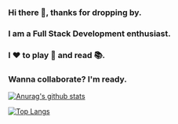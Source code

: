 ### Hi there 👋, thanks for dropping by. 
### I am a Full Stack Development enthusiast.
### I :hearts: to play :basketball: and read :books:. 
### Wanna collaborate? I'm ready.

[![Anurag's github stats](https://github-readme-stats.vercel.app/api?username=harshjoeyit&show_icons=true&theme=react)](http://harshjoeyit.github.io/)

[![Top Langs](https://github-readme-stats.vercel.app/api/top-langs/?username=harshjoeyit&theme=react&langs_count=8)](http://harshjoeyit.github.io/)
